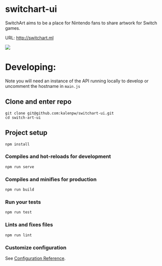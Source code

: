 # switchart-ui

SwitchArt aims to be a place for Nintendo fans to share artwork for Switch games. 

URL: http://switchart.ml 

<img src="https://i.imgur.com/7cwArP9.png">


# Developing:

Note you will need an instance of the API running locally to develop or uncomment the hostname in `main.js`

## Clone and enter repo
```
git clone git@github.com:kalenpw/switchart-ui.git
cd switch-art-ui
```

## Project setup
```
npm install
```

### Compiles and hot-reloads for development
```
npm run serve
```

### Compiles and minifies for production
```
npm run build
```

### Run your tests
```
npm run test
```

### Lints and fixes files
```
npm run lint
```

### Customize configuration
See [Configuration Reference](https://cli.vuejs.org/config/).
